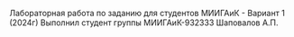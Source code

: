 Лабораторная работа по заданию для студентов МИИГАиК - Вариант 1 (2024г)
Выполнил студент группы МИИГАиК-932333
Шаповалов А.П.
